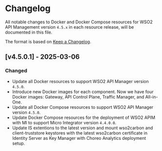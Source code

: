 # Changelog

All notable changes to Docker and Docker Compose resources for WSO2 API Management version `4.5.x` in each resource release, will be documented in this file.

The format is based on [Keep a Changelog](https://keepachangelog.com/en/1.0.0/).

## [v4.5.0.1] - 2025-03-06

### Changed
- Update all Docker resources to support WSO2 API Manager version `4.5.0`.
- Introduce new Docker images for each component. Now we have four Docker images: Gateway, API Control Plane, Traffic Manager, and All-in-One.
- Update all Docker Compose resources to support WSO2 API Manager version `4.5.0`.
- Update Docker Compose resources for the deployment of WSO2 APIM with MI to support Micro Integrator version `4.4.0.0`.
- Update IS extentions to the latest version and mount wso2carbon and client-truststore keystores with the latest wso2carbon certificate in Identity Server as Key Manager with Choreo Analytics deployment setup.
